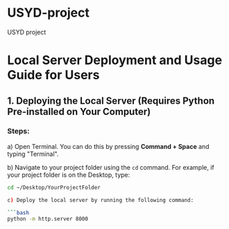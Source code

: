 # USYD-project
USYD project 


# Local Server Deployment and Usage Guide for Users

## 1. Deploying the Local Server (Requires Python Pre-installed on Your Computer)

### Steps:

a) Open Terminal. You can do this by pressing **Command + Space** and typing "Terminal".

b) Navigate to your project folder using the `cd` command. For example, if your project folder is on the Desktop, type:

```bash
cd ~/Desktop/YourProjectFolder

c) Deploy the local server by running the following command:

```bash
python -m http.server 8000


